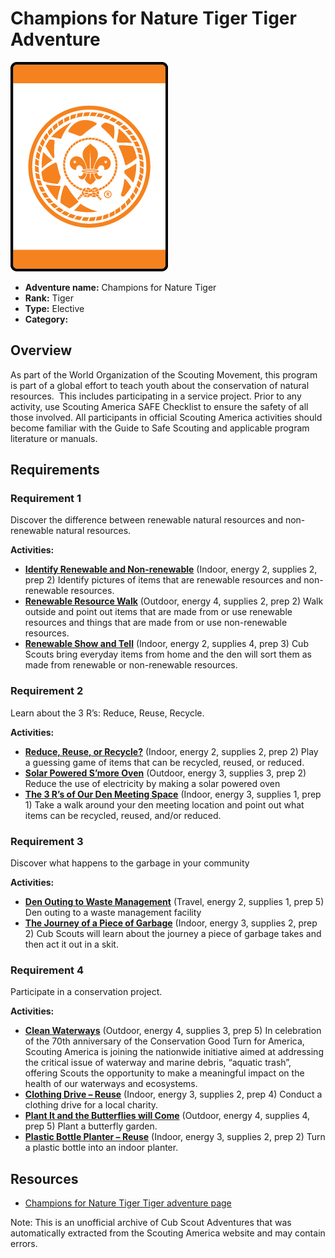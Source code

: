 # Champions for Nature Tiger Tiger Adventure

![Champions for Nature Tiger Tiger adventure belt loop](images/champions-for-nature-tiger.jpg)

- **Adventure name:** Champions for Nature Tiger
- **Rank:** Tiger
- **Type:** Elective
- **Category:** 

## Overview

As part of the World Organization of the Scouting Movement, this program is part of a global effort to teach youth about the conservation of natural resources.  This includes participating in a service project. Prior to any activity, use Scouting America SAFE Checklist to ensure the safety of all those involved. All participants in official Scouting America activities should become familiar with the Guide to Safe Scouting and applicable program literature or manuals.

## Requirements

### Requirement 1

Discover the difference between renewable natural resources and non-renewable natural resources.

**Activities:**

- **[Identify Renewable and Non-renewable](https://www.scouting.org/cub-scout-activities/identify-renewable-and-non-renewable/)** (Indoor, energy 2, supplies 2, prep 2)
  Identify pictures of items that are renewable resources and non-renewable resources.
- **[Renewable Resource Walk](https://www.scouting.org/cub-scout-activities/renewable-resource-walk/)** (Outdoor, energy 4, supplies 2, prep 2)
  Walk outside and point out items that are made from or use renewable resources and things that are made from or use non-renewable resources.
- **[Renewable Show and Tell](https://www.scouting.org/cub-scout-activities/renewable-show-and-tell/)** (Indoor, energy 2, supplies 4, prep 3)
  Cub Scouts bring everyday items from home and the den will sort them as made from renewable or non-renewable resources.

### Requirement 2

Learn about the 3 R’s: Reduce, Reuse, Recycle.

**Activities:**

- **[Reduce, Reuse, or Recycle?](https://www.scouting.org/cub-scout-activities/reduce-reuse-or-recycle/)** (Indoor, energy 2, supplies 2, prep 2)
  Play a guessing game of items that can be recycled, reused, or reduced.
- **[Solar Powered S’more Oven](https://www.scouting.org/cub-scout-activities/solar-powered-smore-oven/)** (Outdoor, energy 3, supplies 3, prep 2)
  Reduce the use of electricity by making a solar powered oven
- **[The 3 R’s of Our Den Meeting Space](https://www.scouting.org/cub-scout-activities/the-3-rs-of-our-den-meeting-space/)** (Indoor, energy 3, supplies 1, prep 1)
  Take a walk around your den meeting location and point out what items can be recycled, reused, and/or reduced.

### Requirement 3

Discover what happens to the garbage in your community

**Activities:**

- **[Den Outing to Waste Management](https://www.scouting.org/cub-scout-activities/den-outing-to-waste-management/)** (Travel, energy 2, supplies 1, prep 5)
  Den outing to a waste management facility
- **[The Journey of a Piece of Garbage](https://www.scouting.org/cub-scout-activities/the-journey-of-a-piece-of-garbage/)** (Indoor, energy 3, supplies 2, prep 2)
  Cub Scouts will learn about the journey a piece of garbage takes and then act it out in a skit.

### Requirement 4

Participate in a conservation project.

**Activities:**

- **[Clean Waterways](https://www.scouting.org/cub-scout-activities/clean-waterways-tiger/)** (Outdoor, energy 4, supplies 3, prep 5)
  In celebration of the 70th anniversary of the Conservation Good Turn for America, Scouting America is joining the nationwide initiative aimed at addressing the critical issue of waterway and marine debris, “aquatic trash”, offering Scouts the opportunity to make a meaningful impact on the health of our waterways and ecosystems.
- **[Clothing Drive – Reuse](https://www.scouting.org/cub-scout-activities/clothing-drive-reuse/)** (Indoor, energy 3, supplies 2, prep 4)
  Conduct a clothing drive for a local charity.
- **[Plant It and the Butterflies will Come](https://www.scouting.org/cub-scout-activities/plant-it-and-the-butterflies-will-come/)** (Outdoor, energy 4, supplies 4, prep 5)
  Plant a butterfly garden.
- **[Plastic Bottle Planter – Reuse](https://www.scouting.org/cub-scout-activities/plastic-bottle-planter-reuse/)** (Indoor, energy 3, supplies 2, prep 2)
  Turn a plastic bottle into an indoor planter.


## Resources

- [Champions for Nature Tiger Tiger adventure page](https://www.scouting.org/cub-scout-adventures/champions-for-nature-tiger/)

Note: This is an unofficial archive of Cub Scout Adventures that was automatically extracted from the Scouting America website and may contain errors.